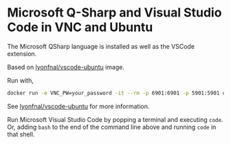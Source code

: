 # Microsoft Q-Sharp and Visual Studio Code in VNC and Ubuntu

The Microsoft QSharp language is installed as well as the VSCode extension.

Based on [lyonfnal/vscode-ubuntu](../vscode-ubuntu/README.md) image. 

Run with,

```bash
docker run -e VNC_PW=your_password -it --rm -p 6901:6901 -p 5901:5901 qsharp-vscode-ubuntu
```

See [lyonfnal/vscode-ubuntu](../vscode-ubuntu/README.md) for more information. 

Run Microsoft Visual Studio Code by popping a terminal and executing `code`. Or, adding `bash` to the end of the command line above and running `code` in that shell. 